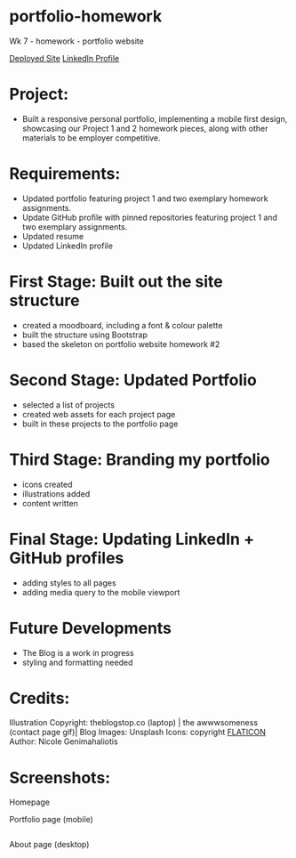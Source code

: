 # portfolio-homework

Wk 7 - homework - portfolio website

[Deployed Site](https://nicolegeorge.github.io/my-portfolio/)
[LinkedIn Profile]()

# Project:

- Built a responsive personal portfolio, implementing a mobile first design, showcasing our Project 1 and 2 homework pieces, along with other materials to be employer competitive.

# Requirements:

- Updated portfolio featuring project 1 and two exemplary homework assignments.
- Update GitHub profile with pinned repositories featuring project 1 and two exemplary assignments.
- Updated resume
- Updated LinkedIn profile

# First Stage: Built out the site structure

- created a moodboard, including a font & colour palette
- built the structure using Bootstrap
- based the skeleton on portfolio website homework #2

# Second Stage: Updated Portfolio

- selected a list of projects
- created web assets for each project page
- built in these projects to the portfolio page

# Third Stage: Branding my portfolio

- icons created
- illustrations added
- content written

# Final Stage: Updating LinkedIn + GitHub profiles

- adding styles to all pages
- adding media query to the mobile viewport

# Future Developments
- The Blog is a work in progress
- styling and formatting needed

# Credits:
Illustration Copyright: theblogstop.co (laptop) | the awwwsomeness (contact page gif)|
Blog Images: Unsplash
Icons: copyright [FLATICON](https://www.flaticon.com/)
Author: Nicole Genimahaliotis

# Screenshots:
Homepage
![]()

Portfolio page (mobile)

![]()

About page (desktop)

![]()
